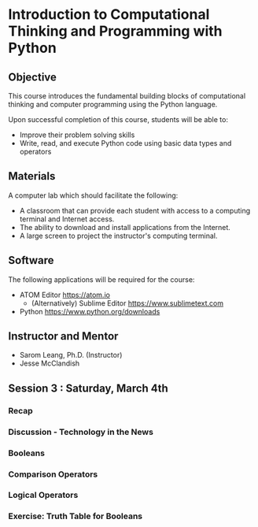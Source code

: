 # Introduction to Computational Thinking and Programming with Python

## Objective

This course introduces the fundamental building blocks of computational thinking and computer programming using the Python language.

Upon successful completion of this course, students will be able to:

- Improve their problem solving skills
- Write, read, and execute Python code using basic data types and operators

## Materials

A computer lab which should facilitate the following:

- A classroom that can provide each student with access to a computing terminal and Internet access.
- The ability to download and install applications from the Internet.
- A large screen to project the instructor's computing terminal.

## Software

The following applications will be required for the course:

- ATOM Editor https://atom.io
  - (Alternatively) Sublime Editor https://www.sublimetext.com
- Python https://www.python.org/downloads

## Instructor and Mentor
- Sarom Leang, Ph.D. (Instructor)
- Jesse McClandish

## Session 3 : Saturday, March 4th

### Recap
### Discussion - Technology in the News
### Booleans
### Comparison Operators
### Logical Operators
### Exercise: Truth Table for Booleans


